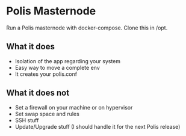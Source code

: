 # Polis Masternode
Run a Polis masternode with docker-compose.
Clone this in /opt.
## What it does
- Isolation of the app regarding your system
- Easy way to move a complete env
- It creates your polis.conf

## What it does not
- Set a firewall on your machine or on hypervisor
- Set swap space and rules
- SSH stuff
- Update/Upgrade stuff (I should handle it for the next Polis release)
